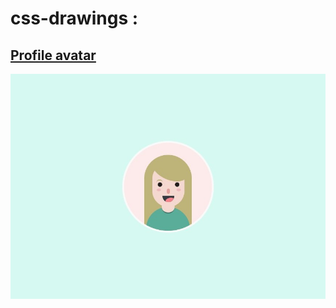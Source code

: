 # css-drawings :
## [Profile avatar](https://irismazzuca.github.io/css-drawings/profile-avatar/)
![imagen](https://github.com/IrisMazzuca/css-drawings/blob/master/profile-avatar/profile-avatar.jpg)
